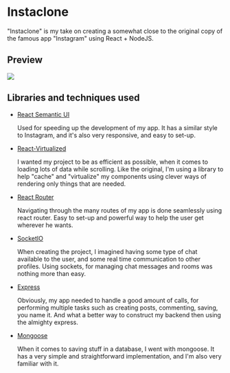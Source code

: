 # Instaclone

"Instaclone" is my take on creating a somewhat close to the original copy of the famous app "Instagram" using React + NodeJS.

## Preview

![](ReadmeAssets\demo.gif)

## Libraries and techniques used

- [React Semantic UI](https://react.semantic-ui.com)

  Used for speeding up the development of my app. It has a similar style to Instagram, and it's also very responsive, and easy to set-up.

- [React-Virtualized](https://github.com/bvaughn/react-virtualized)

  I wanted my project to be as efficient as possible, when it comes to loading lots of data while scrolling. Like the original, I'm using a library to help "cache" and "virtualize" my components using clever ways of rendering only things that are needed.

- [React Router](https://reactrouter.com/)

  Navigating through the many routes of my app is done seamlessly using react router. Easy to set-up and powerful way to help the user get wherever he wants.

- [SocketIO](https://socket.io/)

  When creating the project, I imagined having some type of chat available to the user, and some real time communication to other profiles. Using sockets, for managing chat messages and rooms was nothing more than easy.

- [Express](https://expressjs.com/)

  Obviously, my app needed to handle a good amount of calls, for performing multiple tasks such as creating posts, commenting, saving, you name it. And what a better way to construct my backend then using the almighty express.

- [Mongoose](https://mongoosejs.com/)

  When it comes to saving stuff in a database, I went with mongoose. It has a very simple and straightforward implementation, and I'm also very familiar with it. 
